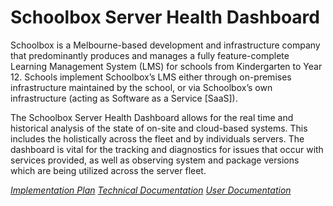 #  Schoolbox Server Health Dashboard

Schoolbox is a Melbourne-based development and infrastructure company that predominantly produces and manages a fully feature-complete Learning Management System (LMS) for schools from Kindergarten to Year 12. Schools implement Schoolbox’s LMS either through on-premises infrastructure maintained by the school, or via Schoolbox’s own infrastructure (acting as Software as a Service [SaaS]). 

The Schoolbox Server Health Dashboard allows for the real time and historical analysis of the state of on-site and cloud-based systems. This includes the holistically across the fleet and by individuals servers. The dashboard is vital for the tracking and diagnostics for issues that occur with services provided, as well as observing system and package versions which are being utilized across the server fleet. 

*[Implementation Plan](https://github.com/hbhb99/Schoolbox_Industry_Project/blob/1e9b79d0434dfb1fad4bcf10b00a5c1920f6fd1c/Documentation/FIT3048%20-%20Implementation%20Plan-1.pdf)*
*[Technical Documentation](https://github.com/hbhb99/Schoolbox_Industry_Project/blob/ee152f05b3188ce652bd5a02ecc6b91526a70d62/Documentation/FIT3048%20-%20Technical%20Documentation.pdf)*
*[User Documentation](https://github.com/hbhb99/Schoolbox_Industry_Project/blob/ee152f05b3188ce652bd5a02ecc6b91526a70d62/Documentation/FIT3048%20-%20User%20Documentation.pdf)*
